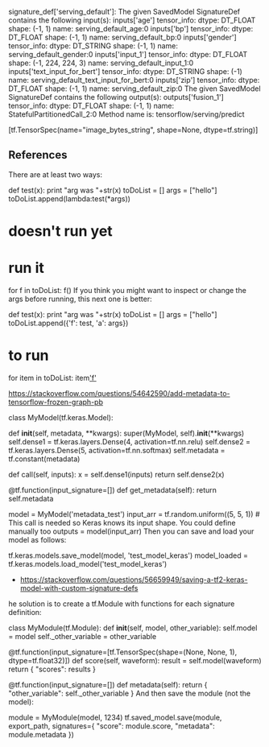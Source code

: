 signature_def['serving_default']:
  The given SavedModel SignatureDef contains the following input(s):
    inputs['age'] tensor_info:
        dtype: DT_FLOAT
        shape: (-1, 1)
        name: serving_default_age:0
    inputs['bp'] tensor_info:
        dtype: DT_FLOAT
        shape: (-1, 1)
        name: serving_default_bp:0
    inputs['gender'] tensor_info:
        dtype: DT_STRING
        shape: (-1, 1)
        name: serving_default_gender:0
    inputs['input_1'] tensor_info:
        dtype: DT_FLOAT
        shape: (-1, 224, 224, 3)
        name: serving_default_input_1:0
    inputs['text_input_for_bert'] tensor_info:
        dtype: DT_STRING
        shape: (-1)
        name: serving_default_text_input_for_bert:0
    inputs['zip'] tensor_info:
        dtype: DT_FLOAT
        shape: (-1, 1)
        name: serving_default_zip:0
  The given SavedModel SignatureDef contains the following output(s):
    outputs['fusion_1'] tensor_info:
        dtype: DT_FLOAT
        shape: (-1, 1)
        name: StatefulPartitionedCall_2:0
  Method name is: tensorflow/serving/predict


  [tf.TensorSpec(name="image_bytes_string", shape=None, dtype=tf.string)]



## References

There are at least two ways:

def test(x):
    print "arg was "+str(x)
toDoList = []
args = ["hello"]
toDoList.append(lambda:test(*args))
# doesn't run yet
# run it
for f in toDoList:
    f()
If you think you might want to inspect or change the args before running, this next one is better:

def test(x):
    print "arg was "+str(x)
toDoList = []
args = ["hello"]
toDoList.append({'f': test, 'a': args})
# to run
for item in toDoList:
     item['f'](*item['a'])



https://stackoverflow.com/questions/54642590/add-metadata-to-tensorflow-frozen-graph-pb


class MyModel(tf.keras.Model):

  def __init__(self, metadata, **kwargs):
    super(MyModel, self).__init__(**kwargs)
    self.dense1 = tf.keras.layers.Dense(4, activation=tf.nn.relu)
    self.dense2 = tf.keras.layers.Dense(5, activation=tf.nn.softmax)
    self.metadata = tf.constant(metadata)

  def call(self, inputs):
    x = self.dense1(inputs)
    return self.dense2(x)

  @tf.function(input_signature=[])
  def get_metadata(self):
    return self.metadata

model = MyModel('metadata_test')
input_arr = tf.random.uniform((5, 5, 1)) # This call is needed so Keras knows its input shape. You could define manually too
outputs = model(input_arr)
Then you can save and load your model as follows:

tf.keras.models.save_model(model, 'test_model_keras')
model_loaded = tf.keras.models.load_model('test_model_keras')


* https://stackoverflow.com/questions/56659949/saving-a-tf2-keras-model-with-custom-signature-defs

he solution is to create a tf.Module with functions for each signature definition:

class MyModule(tf.Module):
  def __init__(self, model, other_variable):
    self.model = model
    self._other_variable = other_variable

  @tf.function(input_signature=[tf.TensorSpec(shape=(None, None, 1), dtype=tf.float32)])
  def score(self, waveform):
    result = self.model(waveform)
    return { "scores": results }

  @tf.function(input_signature=[])
  def metadata(self):
    return { "other_variable": self._other_variable }
And then save the module (not the model):

module = MyModule(model, 1234)
tf.saved_model.save(module, export_path, signatures={ "score": module.score, "metadata": module.metadata })